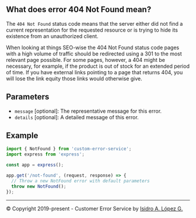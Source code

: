 ## What does error 404 Not Found mean?

The `404 Not Found` status code means that the server either did not find a current representation for the requested resource or is trying to hide its existence from an unauthorized client.

When looking at things SEO-wise the 404 Not Found status code pages with a high volume of traffic should be redirected using a 301 to the most relevant page possible. For some pages, however, a 404 might be necessary, for example, if the product is out of stock for an extended period of time. If you have external links pointing to a page that returns 404, you will lose the link equity those links would otherwise give.

## Parameters

- `message` [optional]: The representative message for this error.
- `details` [optional]: A detailed message of this error.

## Example

```javascript
import { NotFound } from 'custom-error-service';
import express from 'express';

const app = express();

app.get('/not-found', (request, response) => {
  // Throw a new NotFound error with default parameters
  throw new NotFound();
});
```

---

&copy; Copyright 2019-present - Customer Error Service by [Isidro A. López G.](https://ialopezg.com/)
